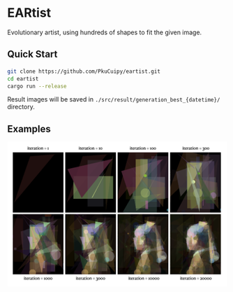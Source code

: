 # EARtist
Evolutionary artist, using hundreds of shapes to fit the given image.

## Quick Start
```bash
git clone https://github.com/PkuCuipy/eartist.git
cd eartist
cargo run --release
```

Result images will be saved in `./src/result/generation_best_{datetime}/` directory.

## Examples
![example](./example.png)
